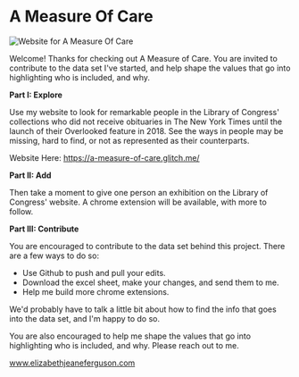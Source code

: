# A Measure Of Care

![Website for A Measure Of Care](http://www.itpblogelizabethferguson.com/wp-content/uploads/2019/05/Screen-Shot-2019-04-30-at-8.44.05-PM-1-1024x597.png)

Welcome! Thanks for checking out A Measure of Care. You are invited to contribute to the data set I've started, and help shape the values that go into highlighting who is included, and why. 

**Part I: Explore**

Use my website to look for remarkable people in the Library of Congress' collections who did not receive obituaries in The New York Times until the launch of their Overlooked feature in 2018. See the ways in people may be missing, hard to find, or not as represented as their counterparts.

Website Here:
https://a-measure-of-care.glitch.me/

**Part II: Add**

Then take a moment to give one person an exhibition on the Library of Congress' website. A chrome extension will be available, with more to follow.

**Part III: Contribute**

You are  encouraged to contribute to the data set behind this project. There are a few ways to do so:
+ Use Github to push and pull your edits.
+ Download the excel sheet, make your changes, and send them to me.
+ Help me build more chrome extensions.

We'd probably have to talk a little bit about how to find the info that goes into the data set, and I'm happy to do so.

You are also encouraged to help me shape the values that go into highlighting who is included, and why. Please reach out to me. 

www.elizabethjeaneferguson.com
